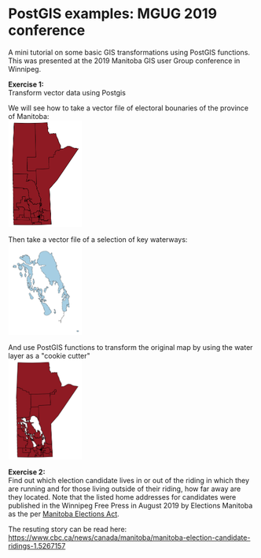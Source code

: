 # PostGIS examples: MGUG 2019 conference
A mini tutorial on some basic GIS transformations using PostGIS functions.
This was presented at the 2019 Manitoba GIS user Group conference in Winnipeg.

<b>Exercise 1:</b><br>
Transform vector data using Postgis

We will see how to take a vector file of electoral bounaries of the province of Manitoba:<br>
<img src="./images/prov.PNG" width="150"><br>

Then take a vector file of a selection of key waterways:<br>
<img src="./images/water.PNG" width="150"><br>

And use PostGIS functions to transform the original map by using the water layer as a "cookie cutter"<br>
<img src="./images/prov2.PNG" width="150"><br>

<b>Exercise 2:</b><br>
Find out which election candidate lives in or out of the riding in which they are running and for those living outside of their riding, how far away are they located.
Note that the listed home addresses for candidates were published in the Winnipeg Free Press in August 2019 by Elections Manitoba as the per <a href="https://web2.gov.mb.ca/laws/statutes/ccsm/e030e.php">Manitoba Elections Act</a>.

The resuting story can be read here:
https://www.cbc.ca/news/canada/manitoba/manitoba-election-candidate-ridings-1.5267157
